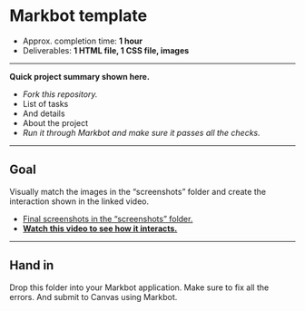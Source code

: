 # Markbot template

- Approx. completion time: **1 hour**
- Deliverables: **1 HTML file, 1 CSS file, images**

---

**Quick project summary shown here.**

- *Fork this repository.*
- List of tasks
- And details
- About the project
- *Run it through Markbot and make sure it passes all the checks.*

---

## Goal

Visually match the images in the “screenshots” folder and create the interaction shown in the linked video.

- [Final screenshots in the “screenshots” folder.](screenshots)
- [**Watch this video to see how it interacts.**](https://youtu.be/)

---

## Hand in

Drop this folder into your Markbot application. Make sure to fix all the errors. And submit to Canvas using Markbot.
